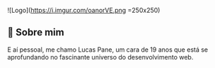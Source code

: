 ![Logo](https://i.imgur.com/oanorVE.png =250x250)


## 🚀 Sobre mim
E aí pessoal, me chamo Lucas Pane, um cara de 19 anos que está se aprofundando no fascinante universo do desenvolvimento web.

